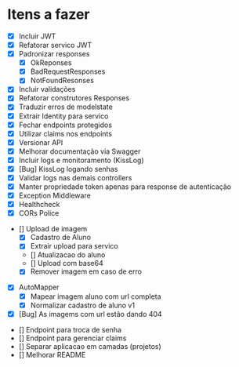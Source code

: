 # Itens a fazer
- [x] Incluir JWT
- [x] Refatorar servico JWT
- [x] Padronizar responses
  - [x] OkReponses
  - [x] BadRequestResponses
  - [x] NotFoundResonses
- [x] Incluir validações
- [x] Refatorar construtores Responses
- [x] Traduzir erros de modelstate
- [x] Extrair Identity para servico
- [x] Fechar endpoints protegidos
- [x] Utilizar claims nos endpoints 
- [x] Versionar API
- [x] Melhorar documentação via Swagger
- [x] Incluir logs e monitoramento (KissLog)
- [x] [Bug] KissLog logando senhas
- [x] Validar logs nas demais controllers
- [x] Manter propriedade token apenas para response de autenticação
- [x] Exception Middleware
- [x] Healthcheck
- [x] CORs Police
- [] Upload de imagem
  - [x] Cadastro de Aluno
  - [x] Extrair upload para servico
  - [] Atualizacao do aluno
  - [] Upload com base64
  - [x] Remover imagem em caso de erro
- [x] AutoMapper
  - [x] Mapear imagem aluno com url completa
  - [x] Normalizar cadastro de aluno v1
- [x] [Bug] As imagems com url estão dando 404
- [] Endpoint para troca de senha
- [] Endpoint para gerenciar claims
- [] Separar aplicacao em camadas (projetos)
- [] Melhorar README
